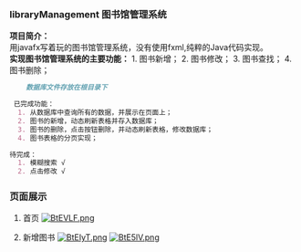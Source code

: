### libraryManagement  图书馆管理系统
**项目简介：**<br>
用javafx写着玩的图书馆管理系统，没有使用fxml,纯粹的Java代码实现。<br>
**实现图书馆管理系统的主要功能：**
    1. 图书新增；
    2. 图书修改；
    3. 图书查找；
    4. 图书删除；
<br>
~~~markdown
    数据库文件存放在根目录下
~~~

~~~markdown
 已完成功能：
  1. 从数据库中查询所有的数据，并展示在页面上；
  2. 图书的新增，动态刷新表格并存入数据库；
  3. 图书的删除，点击按钮删除，并动态刷新表格，修改数据库；
  4. 图书表格的分页实现；
~~~

~~~markdown
待完成：
  1. 模糊搜索 √
  2. 点击修改 √
~~~

### 页面展示
1. 首页
[![BtEVLF.png](https://s1.ax1x.com/2020/10/30/BtEVLF.png)](https://imgchr.com/i/BtEVLF)

2. 新增图书
[![BtEIyT.png](https://s1.ax1x.com/2020/10/30/BtEIyT.png)](https://imgchr.com/i/BtEIyT)
[![BtE5lV.png](https://s1.ax1x.com/2020/10/30/BtE5lV.png)](https://imgchr.com/i/BtE5lV)